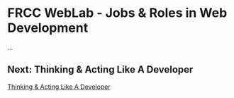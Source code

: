 # FRCC WebLab - Jobs & Roles in Web Development

...

## Next: Thinking & Acting Like A Developer

[Thinking & Acting Like A Developer](?md=/course-content/module1/thinking_and_acting_like_a_developer.md)